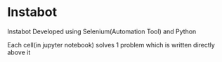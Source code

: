 # Instabot
Instabot Developed using Selenium(Automation Tool) and Python

Each cell(in jupyter notebook) solves 1 problem which is written directly above it
